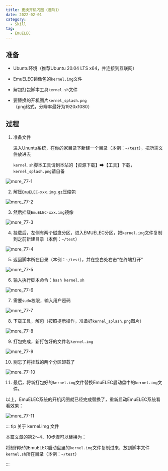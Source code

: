 ```yaml
---
title: 更换开机闪图（进阶1）
date: 2022-02-01
category: 
  - Skill
tag:
  - EmuELEC
---
```


## 准备

- Ubuntu环境（推荐Ubuntu 20.04 LTS x64，并连接到互联网）

- EmuELEC镜像包的`kernel.img`文件
- 解包打包脚本工具`kernel.sh`文件

- 要替换的开机图片`kernel_splash.png`（png格式，分辨率最好为1920x1080）

## 过程

1. 准备文件

   进入Ununtu系统，在你的家目录下新建一个目录（本例：`~/test`），把所需文件放进去

   `kernel.sh`脚本工具请到本站的【资源下载】➡【工具】下载，`kernel_splash.png`请自备

![more_77-1](./assets/more_77-1.png)

2. 解压`EmuELEC-xxx.img.gz`压缩包

![more_77-2](./assets/more_77-2.png)

3. 然后挂载`EmuELEC-xxx.img`镜像

![more_77-3](./assets/more_77-3.png)

4. 挂载后，左侧有两个磁盘分区，进入EMUELEC分区，把`kernel.img`文件复制到之前新建目录（本例：`~/test`）

![more_77-4](./assets/more_77-4.png)

5. 返回脚本所在目录（本例：`~/test`），并在空白处右击“在终端打开”

![more_77-5](./assets/more_77-5.png)

6. 输入执行脚本命令：`bash kernel.sh`

![more_77-6](./assets/more_77-6.png)

7. 需要`sudo`权限，输入用户密码

![more_77-7](./assets/more_77-7.png)

8. 下载工具，解包（按照提示操作，准备好`kernel_splash.png`图片）

![more_77-8](./assets/more_77-8.png)

9. 打包完成，新打包好的文件名`kernel.img`

![more_77-9](./assets/more_77-9.png)

10. 别忘了将挂载的两个分区卸载了

![more_77-10](./assets/more_77-10.png)

11. 最后，将新打包好的`kernel.img`文件替换EmuELEC启动盘中的`kernel.img`文件。

以上，EmuELEC系统的开机闪图就已经完成替换了，重新启动EmuELEC系统看看效果：

![more_77-11](./assets/more_77-11.png)

::: tip 关于 kernel.img 文件

本篇文章的第2～4、10步骤可以替换为：

将制作好的EmuELEC启动盘里的`kernel.img`文件复制过来，放到脚本文件`kernel.sh`所在目录（本例：`~/test`）

:::
